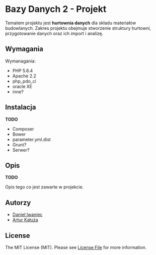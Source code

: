 # Bazy Danych 2 - Projekt

Tematem projektu jest **hurtownia danych** dla składu materiałów budowlanych.
Zakres projektu obejmuje stworzenie struktury hurtowni, przygotowanie danych oraz ich import i analizę.

## Wymagania

Wymanagania:
- PHP 5.6.4
- Apache 2.2
- php_pdo_ci
- oracle XE
- inne?

## Instalacja

**TODO**
- Composer
- Bower
- parameter.yml.dist
- Grunt?
- Serwer?

## Opis

**TODO**

Opis tego co jest zawarte w projekcie.

## Autorzy

- [Daniel Iwaniec](https://github.com/ghutix)
- [Artur Kałuża](https://github.com/arturro2828)

## License

The MIT License (MIT). Please see [License File](LICENSE.md) for more information.
